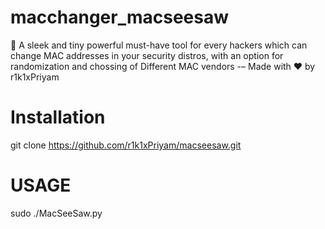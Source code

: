 # macchanger_macseesaw
🚀 A sleek and tiny powerful must-have tool for every hackers which can change MAC addresses in your security distros, with an option for randomization and chossing of Different MAC vendors  -– Made with ❤ by r1k1xPriyam 

# Installation
git clone https://github.com/r1k1xPriyam/macseesaw.git

# USAGE
sudo ./MacSeeSaw.py



